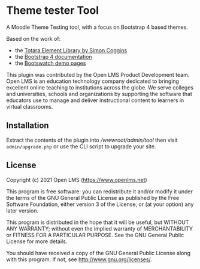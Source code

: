 # Theme tester Tool
A Moodle Theme Testing tool, with a focus on Bootstrap 4 based themes.

Based on the work of:

* the [Totara Element Library by Simon Coggins](https://github.com/amygroshek/totara-element-library)
* the [Bootstrap 4 documentation](https://getbootstrap.com)
* the [Bootswatch demo pages](https://bootswatch.com)

This plugin was contributed by the Open LMS Product Development team. Open LMS is an education technology company
dedicated to bringing excellent online teaching to institutions across the globe.  We serve colleges and universities,
schools and organizations by supporting the software that educators use to manage and deliver instructional content to
learners in virtual classrooms.

## Installation
Extract the contents of the plugin into _/wwwroot/admin/tool_ then visit `admin/upgrade.php` or use the CLI script to upgrade your site.

## License
Copyright (c) 2021 Open LMS (https://www.openlms.net)

This program is free software: you can redistribute it and/or modify it under
the terms of the GNU General Public License as published by the Free Software
Foundation, either version 3 of the License, or (at your option) any later
version.

This program is distributed in the hope that it will be useful, but WITHOUT ANY
WARRANTY; without even the implied warranty of MERCHANTABILITY or FITNESS FOR A
PARTICULAR PURPOSE.  See the GNU General Public License for more details.

You should have received a copy of the GNU General Public License along with
this program.  If not, see <http://www.gnu.org/licenses/>.
